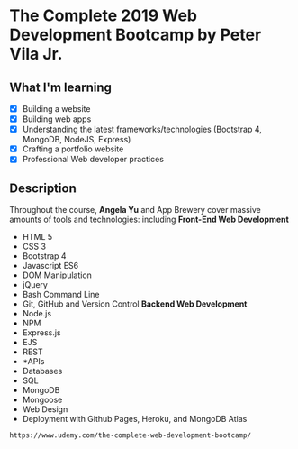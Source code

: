 # The Complete 2019 Web Development Bootcamp by Peter Vila Jr.

## What I'm learning
- [x] Building a website
- [x] Building web apps
- [x] Understanding the latest frameworks/technologies (Bootstrap 4, MongoDB, NodeJS, Express)
- [x] Crafting a portfolio website
- [x] Professional Web developer practices

## Description
Throughout the course, **Angela Yu** and App Brewery cover massive amounts of tools and technologies: including
**Front-End Web Development**
* HTML 5
* CSS 3
* Bootstrap 4
* Javascript ES6
* DOM Manipulation
* jQuery
* Bash Command Line
* Git, GitHub and Version Control
**Backend Web Development**
* Node.js
* NPM
* Express.js
* EJS
* REST
* *APIs
* Databases
* SQL
* MongoDB
* Mongoose
* Web Design
* Deployment with Github Pages, Heroku, and MongoDB Atlas


```
https://www.udemy.com/the-complete-web-development-bootcamp/
```
